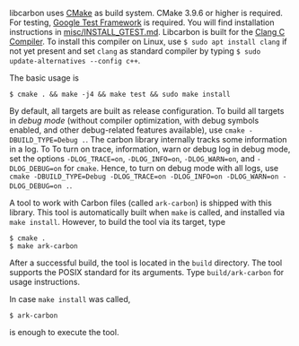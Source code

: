 libcarbon uses [CMake](https://cmake.org) as build system. CMake 3.9.6 or higher is required. 
For testing, [Google Test Framework](https://github.com/google/googletest) is required. You will find
installation instructions in [misc/INSTALL_GTEST.md](misc/INSTALL_GTEST.md). Libcarbon is built for the [Clang C Compiler](https://clang.llvm.org). 
To install this compiler on Linux, use `$ sudo apt install clang` if not yet present and set
`clang` as standard compiler by typing `$ sudo update-alternatives --config c++`.  

The basic usage is 
```
$ cmake . && make -j4 && make test && sudo make install
```

By default, all targets are built as release configuration. To build all targets in *debug mode* (without compiler 
optimization, with debug symbols enabled, and other debug-related features available), use 
`cmake -DBUILD_TYPE=Debug .`. The carbon library internally tracks some 
information in a log. To To turn on trace, information, warn or debug log in debug mode, set the options
`-DLOG_TRACE=on`, `-DLOG_INFO=on`, `-DLOG_WARN=on`, and `-DLOG_DEBUG=on` for `cmake`. Hence, to turn on debug mode
with all logs, use `cmake -DBUILD_TYPE=Debug -DLOG_TRACE=on -DLOG_INFO=on -DLOG_WARN=on -DLOG_DEBUG=on .`.


A tool to work with Carbon files (called `ark-carbon`) is shipped with this library.
This tool is automatically built when `make` is called, and installed via `make install`. However, to build the tool 
via its target, type 

```
$ cmake .
$ make ark-carbon
```

After a successful build, the tool is located in the `build` directory. 
The tool supports the POSIX standard for its arguments. Type `build/ark-carbon` for usage instructions.

In case `make install` was called, 
```
$ ark-carbon
```
 
is enough to execute the tool.